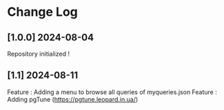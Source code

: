# Change Log

## [1.0.0] 2024-08-04
Repository initialized !

## [1.1] 2024-08-11
Feature : Adding a menu to browse all queries of myqueries.json
Feature : Adding pgTune (https://pgtune.leopard.in.ua/)
